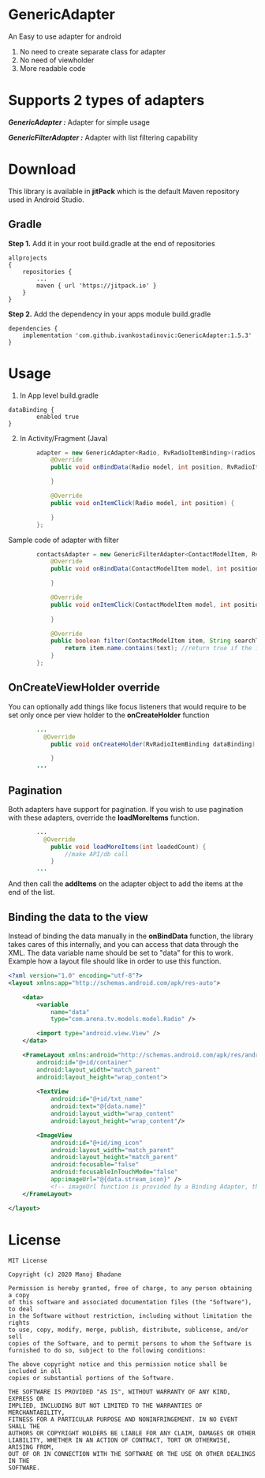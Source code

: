 # GenericAdapter 

An Easy to use adapter for android

1. No need to create separate class for adapter
2. No need of viewholder 
3. More readable code

# Supports 2 types of adapters
***GenericAdapter :*** Adapter for simple usage

***GenericFilterAdapter :*** Adapter with list filtering capability

# Download

This library is available in **jitPack** which is the default Maven repository used in Android Studio.

## Gradle 
**Step 1.** Add it in your root build.gradle at the end of repositories
```Gradle
allprojects 
{
	repositories {
		...
		maven { url 'https://jitpack.io' }
	}
}
```

**Step 2.** Add the dependency in your apps module build.gradle
```Gradle
dependencies {
    implementation 'com.github.ivankostadinovic:GenericAdapter:1.5.3'
}
```

# Usage

1. In App level build.gradle 
```Gradle
dataBinding {
        enabled true
}
```
2. In Activity/Fragment (Java)
```Java
        adapter = new GenericAdapter<Radio, RvRadioItemBinding>(radios, R.layout.rv_radio_item) {
            @Override
            public void onBindData(Radio model, int position, RvRadioItemBinding dataBinding) {

            }

            @Override
            public void onItemClick(Radio model, int position) {

            }
        };
```
Sample code of adapter with filter
```Java
        contactsAdapter = new GenericFilterAdapter<ContactModelItem, RvContactItemBinding>(contacts, R.layout.rv_contact_item, binding.editSearch) {
            @Override
            public void onBindData(ContactModelItem model, int position, RvContactItemBinding dataBinding) {

            }

            @Override
            public void onItemClick(ContactModelItem model, int position) {
                
            }

            @Override
            public boolean filter(ContactModelItem item, String searchText) {
                return item.name.contains(text); //return true if the item matches the search text in the way you prefer
            }
        };
```

## OnCreateViewHolder override
You can optionally add things like focus listeners that would require to be set only once per view holder to the **onCreateHolder** function
```Java
        ...
          @Override
            public void onCreateHolder(RvRadioItemBinding dataBinding) {

            }
        ...
```


## Pagination
Both adapters have support for pagination. If you wish to use pagination with these adapters, override the **loadMoreItems** function.

```java
        ...
          @Override
            public void loadMoreItems(int loadedCount) {
                //make API/db call
            }
        ...
```
And then call the **addItems** on the adapter object to add the items at the end of the list.

## Binding the data to the view
Instead of binding the data manually in the **onBindData** function, the library takes cares of this internally, and you can access that data through the XML.
The data variable name should be set to "data" for this to work. Example how a layout file should like in order to use this function.
```xml
<?xml version="1.0" encoding="utf-8"?>
<layout xmlns:app="http://schemas.android.com/apk/res-auto">

    <data>
        <variable
            name="data"
            type="com.arena.tv.models.model.Radio" />

        <import type="android.view.View" />
    </data>

    <FrameLayout xmlns:android="http://schemas.android.com/apk/res/android"
        android:id="@+id/container"
        android:layout_width="match_parent"
        android:layout_height="wrap_content">
        
        <TextView
            android:id="@+id/txt_name"
            android:text="@{data.name}"
            android:layout_width="wrap_content"
            android:layout_height="wrap_content"/>

        <ImageView
            android:id="@+id/img_icon"
            android:layout_width="match_parent"
            android:layout_height="match_parent"
            android:focusable="false"
            android:focusableInTouchMode="false"
            app:imageUrl="@{data.stream_icon}" /> 
            <!-- imageUrl function is provided by a Binding Adapter, that is out of scope for this library-->
    </FrameLayout>

</layout>
```

# License

```
MIT License

Copyright (c) 2020 Manoj Bhadane

Permission is hereby granted, free of charge, to any person obtaining a copy
of this software and associated documentation files (the "Software"), to deal
in the Software without restriction, including without limitation the rights
to use, copy, modify, merge, publish, distribute, sublicense, and/or sell
copies of the Software, and to permit persons to whom the Software is
furnished to do so, subject to the following conditions:

The above copyright notice and this permission notice shall be included in all
copies or substantial portions of the Software.

THE SOFTWARE IS PROVIDED "AS IS", WITHOUT WARRANTY OF ANY KIND, EXPRESS OR
IMPLIED, INCLUDING BUT NOT LIMITED TO THE WARRANTIES OF MERCHANTABILITY,
FITNESS FOR A PARTICULAR PURPOSE AND NONINFRINGEMENT. IN NO EVENT SHALL THE
AUTHORS OR COPYRIGHT HOLDERS BE LIABLE FOR ANY CLAIM, DAMAGES OR OTHER
LIABILITY, WHETHER IN AN ACTION OF CONTRACT, TORT OR OTHERWISE, ARISING FROM,
OUT OF OR IN CONNECTION WITH THE SOFTWARE OR THE USE OR OTHER DEALINGS IN THE
SOFTWARE.
```

